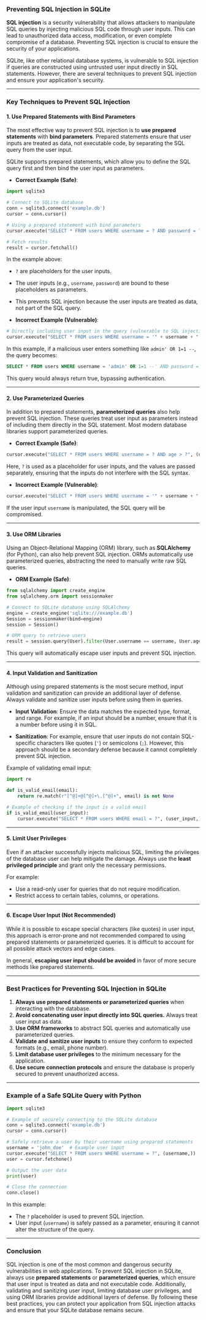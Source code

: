 ### Preventing SQL Injection in SQLite

**SQL injection** is a security vulnerability that allows attackers to manipulate SQL queries by injecting malicious SQL code through user inputs. This can lead to unauthorized data access, modification, or even complete compromise of a database. Preventing SQL injection is crucial to ensure the security of your applications.

SQLite, like other relational database systems, is vulnerable to SQL injection if queries are constructed using untrusted user input directly in SQL statements. However, there are several techniques to prevent SQL injection and ensure your application's security.

---

### Key Techniques to Prevent SQL Injection

#### 1. **Use Prepared Statements with Bind Parameters**

The most effective way to prevent SQL injection is to **use prepared statements** with **bind parameters**. Prepared statements ensure that user inputs are treated as data, not executable code, by separating the SQL query from the user input.

SQLite supports prepared statements, which allow you to define the SQL query first and then bind the user input as parameters.

- **Correct Example (Safe)**:

```python
import sqlite3

# Connect to SQLite database
conn = sqlite3.connect('example.db')
cursor = conn.cursor()

# Using a prepared statement with bind parameters
cursor.execute("SELECT * FROM users WHERE username = ? AND password = ?", (username, password))

# Fetch results
result = cursor.fetchall()
```

In the example above:
- `?` are placeholders for the user inputs.
- The user inputs (e.g., `username`, `password`) are bound to these placeholders as parameters.
- This prevents SQL injection because the user inputs are treated as data, not part of the SQL query.

- **Incorrect Example (Vulnerable)**:

```python
# Directly including user input in the query (vulnerable to SQL injection)
cursor.execute("SELECT * FROM users WHERE username = '" + username + "' AND password = '" + password + "'")
```

In this example, if a malicious user enters something like `admin' OR 1=1 --`, the query becomes:

```sql
SELECT * FROM users WHERE username = 'admin' OR 1=1 --' AND password = ''
```

This query would always return true, bypassing authentication.

---

#### 2. **Use Parameterized Queries**

In addition to prepared statements, **parameterized queries** also help prevent SQL injection. These queries treat user input as parameters instead of including them directly in the SQL statement. Most modern database libraries support parameterized queries.

- **Correct Example (Safe)**:

```python
cursor.execute("SELECT * FROM users WHERE username = ? AND age > ?", (username, min_age))
```

Here, `?` is used as a placeholder for user inputs, and the values are passed separately, ensuring that the inputs do not interfere with the SQL syntax.

- **Incorrect Example (Vulnerable)**:

```python
cursor.execute("SELECT * FROM users WHERE username = '" + username + "' AND age > " + str(min_age))
```

If the user input `username` is manipulated, the SQL query will be compromised.

---

#### 3. **Use ORM Libraries**

Using an Object-Relational Mapping (ORM) library, such as **SQLAlchemy** (for Python), can also help prevent SQL injection. ORMs automatically use parameterized queries, abstracting the need to manually write raw SQL queries.

- **ORM Example (Safe)**:

```python
from sqlalchemy import create_engine
from sqlalchemy.orm import sessionmaker

# Connect to SQLite database using SQLAlchemy
engine = create_engine('sqlite:///example.db')
Session = sessionmaker(bind=engine)
session = Session()

# ORM query to retrieve users
result = session.query(User).filter(User.username == username, User.age > min_age).all()
```

This query will automatically escape user inputs and prevent SQL injection.

---

#### 4. **Input Validation and Sanitization**

Although using prepared statements is the most secure method, input validation and sanitization can provide an additional layer of defense. Always validate and sanitize user inputs before using them in queries.

- **Input Validation**: Ensure the data matches the expected type, format, and range. For example, if an input should be a number, ensure that it is a number before using it in SQL.

- **Sanitization**: For example, ensure that user inputs do not contain SQL-specific characters like quotes (`'`) or semicolons (`;`). However, this approach should be a secondary defense because it cannot completely prevent SQL injection.

Example of validating email input:

```python
import re

def is_valid_email(email):
    return re.match(r"[^@]+@[^@]+\.[^@]+", email) is not None

# Example of checking if the input is a valid email
if is_valid_email(user_input):
    cursor.execute("SELECT * FROM users WHERE email = ?", (user_input,))
```

---

#### 5. **Limit User Privileges**

Even if an attacker successfully injects malicious SQL, limiting the privileges of the database user can help mitigate the damage. Always use the **least privileged principle** and grant only the necessary permissions.

For example:
- Use a read-only user for queries that do not require modification.
- Restrict access to certain tables, columns, or operations.

---

#### 6. **Escape User Input (Not Recommended)**

While it is possible to escape special characters (like quotes) in user input, this approach is error-prone and not recommended compared to using prepared statements or parameterized queries. It is difficult to account for all possible attack vectors and edge cases.

In general, **escaping user input should be avoided** in favor of more secure methods like prepared statements.

---

### Best Practices for Preventing SQL Injection in SQLite

1. **Always use prepared statements or parameterized queries** when interacting with the database.
2. **Avoid concatenating user input directly into SQL queries.** Always treat user input as data.
3. **Use ORM frameworks** to abstract SQL queries and automatically use parameterized queries.
4. **Validate and sanitize user inputs** to ensure they conform to expected formats (e.g., email, phone number).
5. **Limit database user privileges** to the minimum necessary for the application.
6. **Use secure connection protocols** and ensure the database is properly secured to prevent unauthorized access.

---

### Example of a Safe SQLite Query with Python

```python
import sqlite3

# Example of securely connecting to the SQLite database
conn = sqlite3.connect('example.db')
cursor = conn.cursor()

# Safely retrieve a user by their username using prepared statements
username = 'john_doe'  # Example user input
cursor.execute("SELECT * FROM users WHERE username = ?", (username,))
user = cursor.fetchone()

# Output the user data
print(user)

# Close the connection
conn.close()
```

In this example:
- The `?` placeholder is used to prevent SQL injection.
- User input (`username`) is safely passed as a parameter, ensuring it cannot alter the structure of the query.

---

### Conclusion

SQL injection is one of the most common and dangerous security vulnerabilities in web applications. To prevent SQL injection in SQLite, always use **prepared statements** or **parameterized queries**, which ensure that user input is treated as data and not executable code. Additionally, validating and sanitizing user input, limiting database user privileges, and using ORM libraries provide additional layers of defense. By following these best practices, you can protect your application from SQL injection attacks and ensure that your SQLite database remains secure.
